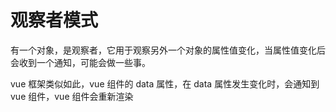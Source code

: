 # 观察者模式

有一个对象，是观察者，它用于观察另外一个对象的属性值变化，当属性值变化后会收到一个通知，可能会做一些事。

vue 框架类似如此，vue 组件的 data 属性，在 data 属性发生变化时，会通知到 vue 组件，vue 组件会重新渲染
